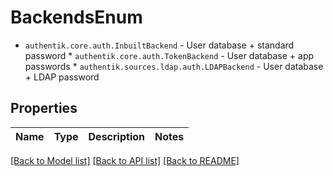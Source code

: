 # BackendsEnum

* `authentik.core.auth.InbuiltBackend` - User database + standard password * `authentik.core.auth.TokenBackend` - User database + app passwords * `authentik.sources.ldap.auth.LDAPBackend` - User database + LDAP password

## Properties
Name | Type | Description | Notes
------------ | ------------- | ------------- | -------------

[[Back to Model list]](../README.md#documentation-for-models) [[Back to API list]](../README.md#documentation-for-api-endpoints) [[Back to README]](../README.md)


